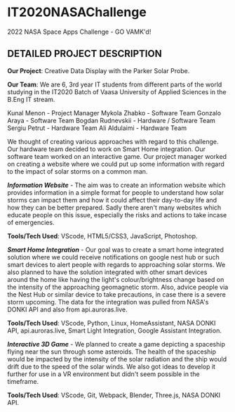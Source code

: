 # IT2020NASAChallenge
2022 NASA Space Apps Challenge - GO VAMK'd!


## DETAILED PROJECT DESCRIPTION
**Our Project**: Creative Data Display with the Parker Solar Probe.

**Our Team**: We are 6, 3rd year IT students from different parts of the world studying in the IT2020 Batch of Vaasa University of Applied Sciences in the B.Eng IT stream.

Kunal Menon - Project Manager
Mykola Zhabko - Software Team
Gonzalo Araya - Software Team
Bogdan Rudnevskii - Hardware / Software Team
Sergiu Petrut - Hardware Team
Ali Aldulaimi - Hardware Team

We thought of creating various approaches with regard to this challenge. Our hardware team decided to work on Smart Home integration. Our software team worked on an interactive game. Our project manager worked on creating a website where we could put up some information with regard to the impact of solar storms on a common man.


***Information Website*** - The aim was to create an information website which provides information in a simple format for people to understand how solar storms can impact them and how it could affect their day-to-day life and how they can be better prepared. Sadly there aren't many websites which educate people on this issue, especially the risks and actions to take incase of emergencies.

**Tools/Tech Used**: VScode, HTML5/CSS3, JavaScript, Photoshop.


***Smart Home Integration*** - Our goal was to create a smart home integrated solution where we could receive notifications on google nest hub or such smart devices to alert people with regards to approaching solar storms. We also planned to have the solution integrated with other smart devices around the home like having the light's colour/brightness change based on the intensity of the approaching geomagnetic storm. Also, advice people via the Nest Hub or similar device to take precautions, in case there is a severe storm upcoming. The data for the integration was pulled from NASA's DONKI API and also from api.auroras.live.

**Tools/Tech Used**: VScode, Python, Linux, HomeAssistant, NASA DONKI API, api.auroras.live, Smart Light Integration, Google Assistant Integration.


***Interactive 3D Game*** - We planned to create a game depicting a spaceship flying near the sun through some asteroids. The health of the spaceship would be impacted by the intensity of the solar radiation and the ship would drift due to the speed of the solar winds. We also got ideas to develop it further for use in a VR environment but didn't seem possible in the timeframe.

**Tools/Tech Used**: VScode, Git, Webpack, Blender, Three.js, NASA DONKI API.